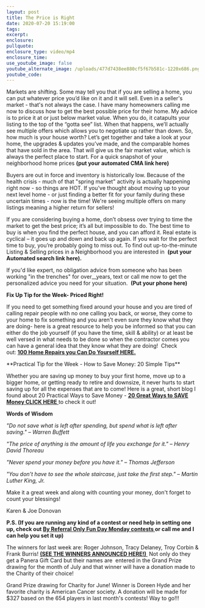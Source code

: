```yaml
---
layout: post
title: The Price is Right
date: 2020-07-20 15:19:00
tags:
excerpt:
enclosure:
pullquote:
enclosure_type: video/mp4
enclosure_time:
use_youtube_image: false
youtube_alternate_image: /uploads/477d7438ee880cf5f67b581c-1220x686.png
youtube_code:
---
```


Markets are shifting. Some may tell you that if you are selling a home, you can put whatever price you’d like on it and it will sell. Even in a seller's market - that's not always the case. I have many homeowners calling me now to discuss how to get the best possible price for their home. My advice is to price it at or just below market value. When you do, it catapults your listing to the top of the “gotta see” list. When that happens, we’ll actually see multiple offers which allows you to negotiate up rather than down. So, how much is your house worth? Let’s get together and take a look at your home, the upgrades & updates you’ve made, and the comparable homes that have sold in the area. That will give us the fair market value, which is always the perfect place to start. For a quick snapshot of your neighborhood home prices&nbsp;**(put your automated CMA link here)**

Buyers are out in force and inventory is historically low. Because of the health crisis - much of that "spring market" activity is actually happening right now - so things are HOT. If you've thought about moving up to your next level home - or just finding a better fit for your family during these uncertain times - now is the time\! We're seeing multiple offers on many listings meaning a higher return for sellers\!

If you are considering buying a home, don’t obsess over trying to time the market to get the best price; it’s all but impossible to do. The best time to buy is when you find the perfect house, and you can afford it. Real estate is cyclical – it goes up and down and back up again. If you wait for the perfect time to buy, you’re probably going to miss out. To find out up-to-the-minute Listing & Selling prices in a Neighborhood you are interested in &nbsp;**(put your Automated search link here).**

If you'd like expert, no obligation advice from someone who has been working "in the trenches" for over\_\_years, text or call me now to get the personalized advice you need for your situation. &nbsp;**(Put your phone here)**

**Fix Up Tip for the Week- Priced Right\!**

If you need to get something fixed around your house and you are tired of calling repair people with no one calling you back, or worse, they come to your home to fix something and you aren't even sure they know what they are doing- here is a great resource to help you be informed so that you can either do the job yourself (if you have the time, skill & ability) or at least be well versed in what needs to be done so when the contractor comes you can have a general idea that they know what they are doing\!&nbsp; Check out:&nbsp;[**100 Home Repairs you Can Do Yourself HERE.**](https://www.familyhandyman.com/list/100-home-repairs-you-can-do-yourself/)

\*\*Practical Tip for the Week - How to Save Money: 20 Simple Tips\*\*

Whether you are saving up money to buy your first home, move up to a bigger home, or getting ready to retire and downsize, it never hurts to start saving up for all the expenses that are to come\! Here is a great, short blog I found about 20 Practical Ways to Save Money -&nbsp;[**20 Great Ways to SAVE Money CLICK HERE**&nbsp;](https://www.daveramsey.com/blog/the-secret-to-saving-money)to check it out\!

**Words of Wisdom**

*"Do not save what is left after spending, but spend what is left after saving." – Warren Buffett*

*"The price of anything is the amount of life you exchange for it." – Henry David Thoreau*

*"Never spend your money before you have it." – Thomas Jefferson*

*"You don’t have to see the whole staircase, just take the first step." – Martin Luther King, Jr. &nbsp;*

Make it a great week and along with counting your money, don't forget to count your blessings\!

Karen & Joe Donovan

**P.S. (If you are running any kind of a contest or need help in setting one up, check out&nbsp;[By Referral Only Fun Day Monday contests&nbsp;](http://smannn2002@gmail.com/)or call me and I can help you set it up)&nbsp;**

The winners for last week are: Roger Johnson, Tracy Delaney, Troy Corbin & Frank Burris\!&nbsp;[**(SEE THE WINNERS ANNOUNCED HERE\!)&nbsp;**](https://www.facebook.com/RealtorKarenD/videos/3377234292332954)&nbsp;Not only do they get a Panera Gift Card but their names are&nbsp; entered in the Grand Prize drawing for the month of July and that winner will have a donation made to the Charity of their choice\!&nbsp;

Grand Prize drawing for Charity for June\! Winner is Doreen Hyde and her favorite charity is American Cancer society. A donation will be made for $327 based on the 654 players in last month's contests\! Way to go\!\!\!&nbsp;